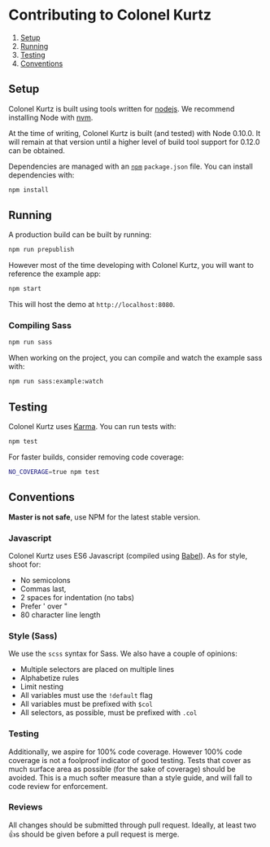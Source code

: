 # Contributing to Colonel Kurtz

1. [Setup](#setup)
2. [Running](#running)
3. [Testing](#testing)
4. [Conventions](#conventions)

## Setup

Colonel Kurtz is built using tools written for
[nodejs](http://nodejs.org). We recommend installing Node with
[nvm](https://github.com/creationix/nvm).

At the time of writing, Colonel Kurtz is built (and tested) with Node
0.10.0. It will remain at that version until a higher level of build tool
support for 0.12.0 can be obtained.

Dependencies are managed with an [`npm`](npmjs.org) `package.json`
file. You can install dependencies with:

```bash
npm install
```

## Running

A production build can be built by running:

```bash
npm run prepublish
```

However most of the time developing with Colonel Kurtz, you will want
to reference the example app:

```bash
npm start
```

This will host the demo at `http://localhost:8080`.

### Compiling Sass

```bash
npm run sass
```

When working on the project, you can compile and watch the example sass with:

```bash
npm run sass:example:watch
```

## Testing

Colonel Kurtz uses [Karma](karma-runner.github.io). You can run tests
with:

```bash
npm test
```

For faster builds, consider removing code coverage:

```bash
NO_COVERAGE=true npm test
```

## Conventions

**Master is not safe**, use NPM for the latest stable version.

### Javascript

Colonel Kurtz uses ES6 Javascript (compiled using
[Babel](babeljs.io)). As for style, shoot for:

- No semicolons
- Commas last,
- 2 spaces for indentation (no tabs)
- Prefer ' over "
- 80 character line length

### Style (Sass)

We use the `scss` syntax for Sass. We also have a couple of opinions:

- Multiple selectors are placed on multiple lines
- Alphabetize rules
- Limit nesting
- All variables must use the `!default` flag
- All variables must be prefixed with `$col`
- All selectors, as possible, must be prefixed with `.col`

### Testing

Additionally, we aspire for 100% code coverage. However 100% code
coverage is not a foolproof indicator of good testing. Tests that
cover as much surface area as possible (for the sake of coverage)
should be avoided. This is a much softer measure than a style guide,
and will fall to code review for enforcement.

### Reviews

All changes should be submitted through pull request. Ideally, at
least two :+1:s should be given before a pull request is merge.
